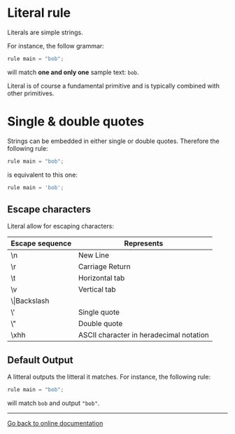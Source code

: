 # Literal rule

Literals are simple strings.

For instance, the follow grammar:

```Python
rule main = "bob";
```

will match **one and only one** sample text:  `bob`.

Literal is of course a fundamental primitive and is typically combined with other primitives.

# Single & double quotes

Strings can be embedded in either single or double quotes.  Therefore the following rule:

```Python
rule main = "bob";
```

is equivalent to this one:

```Python
rule main = 'bob';
```

## Escape characters

Literal allow for escaping characters:

|Escape sequence|Represents|
|---|---|
|\n|New Line|
|\r|Carriage Return|
|\t|Horizontal tab|
|\v|Vertical tab|
|\\\\|Backslash|
|\\'|Single quote|
|\\"|Double quote|
|\xhh|ASCII character in heradecimal notation|

## Default Output

A litteral outputs the litteral it matches.  For instance, the following rule:

```Python
rule main = "bob";
```

will match `bob` and output `"bob"`.


---
[Go back to online documentation](../README.md)